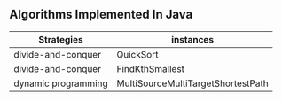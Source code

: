 Algorithms Implemented In Java
---

| Strategies          | instances                          |
|---------------------|------------------------------------|
| divide-and-conquer  | QuickSort                          |
| divide-and-conquer  | FindKthSmallest                    |
| dynamic programming | MultiSourceMultiTargetShortestPath |



